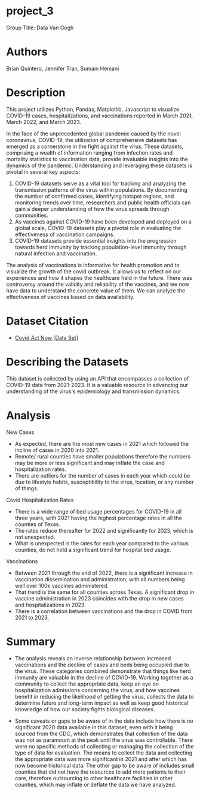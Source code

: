 # project_3
Group Title: Data Van Gogh

# Authors
Brian Quintero, Jennifer Tran, Sumain Hemani

# Description
This project utilizes Python, Pandas, Matplotlib, Javascript to visualize COVID-19 cases, hospitalizations, and vaccinations reported in March 2021, March 2022, and March 2023. 


In the face of the unprecedented global pandemic caused by the novel coronavirus, COVID-19, the utilization of comprehensive datasets has emerged as a cornerstone in the fight against the virus. These datasets, comprising a wealth of information ranging from infection rates and mortality statistics to vaccination data, provide invaluable insights into the dynamics of the pandemic. Understanding and leveraging these datasets is pivotal in several key aspects:

1.	COVID-19 datasets serve as a vital tool for tracking and analyzing the transmission patterns of the virus within populations. By documenting the number of confirmed cases, identifying hotspot regions, and monitoring trends over time, researchers and public health officials can gain a deeper understanding of how the virus spreads through communities.
2.	As vaccines against COVID-19 have been developed and deployed on a global scale, COVID-19 datasets play a pivotal role in evaluating the effectiveness of vaccination campaigns. 
3.	COVID-19 datasets provide essential insights into the progression towards herd immunity by tracking population-level immunity through natural infection and vaccination.

The analysis of vaccinations is informative for health promotion and to visualize the growth of the covid outbreak. It allows us to reflect on our experiences and how it shapes the healthcare field in the future. There was controversy around the validity and reliability of the vaccines, and we now have data to understand the concrete value of them. We can analyze the effectiveness of vaccines based on data availability.

# Dataset Citation 
- [Covid Act Now [Data Set]](https://apidocs.covidactnow.org/)

# Describing the Datasets
This dataset is collected by using an API that encompasses a collection of COVID-19 data from 2021-2023. It is a valuable resource in advancing our understanding of the virus's epidemiology and transmission dynamics. 

# Analysis
New Cases 
- As expected, there are the most new cases in 2021 which followed the incline of cases in 2020 into 2021.
- Remote/ rural counties have smaller populations therefore the numbers may be more or less significant and may inflate the case and hospitalization rates.
- There are outliers for the number of cases in each year which could be due to lifestyle habits, susceptibility to the virus, location, or any number of things. 

Covid Hospitalization Rates
- There is a wide range of bed usage percentages for COVID-19 in all three years, with 2021 having the highest percentage rates in all the counties of Texas.
- The rates reduce thereafter for 2022 and significantly for 2023, which is not unexpected.
- What is unexpected is the rates for each year compared to the various counties, do not hold a significant trend for hospital bed usage. 

Vaccinations
- Between 2021 through the end of 2022, there is a significant increase in vaccination dissemination and administration, with all numbers being well over 100k vaccines administered.
- That trend is the same for all counties across Texas. A significant drop in vaccine administration in 2023 coincides with the drop in new cases and hospitalizations in 2023.
- There is a correlation between vaccinations and the drop in COVID from 2021 to 2023. 


# Summary
- The analysis reveals an inverse relationship between increased vaccinations and the decline of cases and beds being occupied due to the virus. These categories combined demonstrate that things like herd immunity are valuable in the decline of COVID-19. Working together as a community to collect the appropriate data, keep an eye on hospitalization admissions concerning the virus, and how vaccines benefit in reducing the likelihood of getting the virus, collects the data to determine future and long-term impact as well as keep good historical knowledge of how our society fights biological diseases. 

- Some caveats or gaps to be aware of in the data include how there is no significant 2020 data available in this dataset, even with it being sourced from the CDC, which demonstrates that collection of the data was not as paramount at the peak until the virus was controllable. There were no specific methods of collecting or managing the collection of the type of data for evaluation. The means to collect the data and collecting the appropriate data was more significant in 2021 and after which has now become historical data. The other gap to be aware of includes small counties that did not have the resources to add more patients to their care, therefore outsourcing to other healthcare facilities in other counties, which may inflate or deflate the data we have analyzed. 





